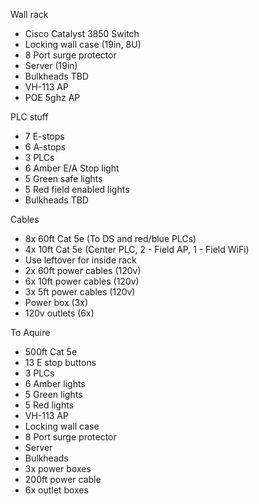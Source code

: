 Wall rack
- Cisco Catalyst 3850 Switch
- Locking wall case (19in, 8U)
- 8 Port surge protector
- Server (19in)
- Bulkheads TBD
- VH-113 AP
- POE 5ghz AP

PLC stuff
- 7 E-stops
- 6 A-stops
- 3 PLCs
- 6 Amber E/A Stop light 
- 5 Green safe lights
- 5 Red field enabled lights
- Bulkheads TBD

Cables
- 8x 60ft Cat 5e (To DS and red/blue PLCs)
- 4x 10ft Cat 5e (Center PLC, 2 - Field AP, 1 - Field WiFi)
- Use leftover for inside rack
- 2x 60ft power cables (120v)
- 6x 10ft power cables (120v)
- 3x 5ft power cables (120v)
- Power box (3x)
- 120v outlets (6x)

To Aquire
- 500ft Cat 5e
- 13 E stop buttons
- 3 PLCs
- 6 Amber lights
- 5 Green lights
- 5 Red lights
- VH-113 AP
- Locking wall case
- 8 Port surge protector
- Server
- Bulkheads
- 3x power boxes
- 200ft power cable
- 6x outlet boxes
